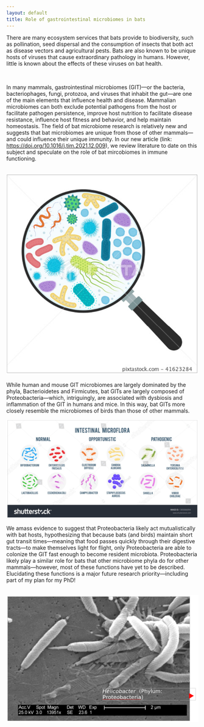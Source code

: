 ```yaml
---
layout: default
title: Role of gastrointestinal microbiomes in bats
---
```


There are many ecosystem services that bats provide to biodiversity, such as pollination, seed dispersal and the consumption of insects that both act as disease vectors and agricultural pests. Bats are also known to be unique hosts of viruses that cause extraordinary pathology in humans. However, little is known about the effects of these viruses on bat health. 

<br />

In many mammals, gastrointestinal microbiomes (GIT)—or the bacteria, bacteriophages, fungi, protozoa, and viruses that inhabit the gut—are one of the main elements that influence health and disease. Mammalian microbiomes can both exclude potential pathogens from the host or facilitate pathogen persistence, improve host nutrition to facilitate disease resistance, influence host fitness and behavior, and help maintain homeostasis. The field of bat microbiome research is relatively new and suggests that bat microbiomes are unique from those of other mammals—and could influence their unique immunity. In our new article (link: https://doi.org/10.1016/j.tim.2021.12.009), we review literature to date on this subject and speculate on the role of bat mircobiomes in immune functioning.

<br />

<img src="/assets/img/2022-02-20-FR-1.png" alt="FR" class="img-left-w-text" />

While human and mouse GIT microbiomes are largely dominated by the phyla, Bacterioidetes and Firmicutes, bat GITs are largely composed of Proteobacteria—which, intriguingly, are associated with dysbiosis and inflammation of the GIT in humans and mice. In this way, bat GITs more closely resemble the microbiomes of birds than those of other mammals. 

<img src="/assets/img/2022-02-20-FR-2.png" alt="FR" class="img-left-w-text" />

<br />

We amass evidence to suggest that Proteobacteria likely act mutualistically with bat hosts, hypothesizing that because bats (and birds) maintain short gut transit times—meaning that food passes quickly through their digestive tracts—to make themselves light for flight, only Proteobacteria are able to colonize the GIT fast enough to become resident microbiota. Proteobacteria likely play a similar role for bats that other microbiome phyla do for other mammals—however, most of these functions have yet to be described. Elucidating these functions is a major future research priority—including part of my plan for my PhD!

<br />

<img src="/assets/img/2022-02-20-FR-3.png" alt="FR" class="img-left-w-text" />


